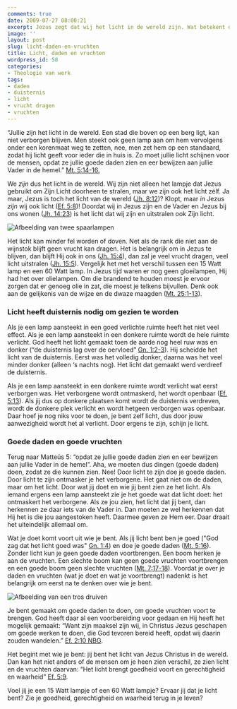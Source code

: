 ```yaml
---
comments: true
date: 2009-07-27 08:00:21
excerpt: Jezus zegt dat wij het licht in de wereld zijn. Wat betekent dat?
image: ''
layout: post
slug: licht-daden-en-vruchten
title: Licht, daden en vruchten
wordpress_id: 58
categories:
- Theologie van werk
tags:
- daden
- duisternis
- licht
- vrucht dragen
- vruchten
---
```


“Jullie zijn het licht in de wereld. Een stad die boven op een berg ligt, kan niet verborgen blijven. Men steekt ook geen lamp aan om hem vervolgens onder een korenmaat weg te zetten, nee, men zet hem op een standaard, zodat hij licht geeft voor ieder die in huis is. Zo moet jullie licht schijnen voor de mensen, opdat ze jullie goede daden zien en eer bewijzen aan jullie Vader in de hemel.” [Mt. 5:14-16.](http://www.biblija.net/biblija.cgi?m=Matteus+5%3A14-16&id18=1&pos=0&l=nl&set=10)

We _zijn_ dus het licht in de wereld. Wij zijn niet alleen het lampje dat Jezus gebruikt om Zijn Licht doorheen te stralen, maar we zijn ook het licht zélf. Ja maar, Jezus is toch het licht van de wereld ([Jh. 8:12](http://www.biblija.net/biblija.cgi?m=Johannes+8%3A12&id18=1&pos=0&l=nl&set=10))? Klopt, maar _in_ Jezus _zijn_ wij ook licht ([Ef. 5:8](http://www.biblija.net/biblija.cgi?m=Efezi%EBrs+5%3A8&id18=1&pos=0&l=nl&set=10))! Doordat wij in Jezus zijn en de Vader en Jezus bij ons wonen ([Jh. 14:23](http://www.biblija.net/biblija.cgi?m=Johannes+14%3A23&id18=1&pos=0&l=nl&set=10)) is het licht dat wij zijn en uitstralen ook Zijn licht.

![Afbeelding van twee spaarlampen](http://www.geloofinjewerk.nl/images/2009/07/spaarlampen.jpg)

Het licht kan minder fel worden of doven. Net als de rank die niet aan de wijnstok blijft geen vrucht kan dragen. Het is belangrijk om in Jezus te blijven, dan blijft Hij ook in ons ([Jh. 15:4](http://www.biblija.net/biblija.cgi?m=Johannes+15%3A4&id18=1&pos=0&l=nl&set=10)), dan zal je veel vrucht dragen, veel licht uitstralen ([Jh. 15:5](http://www.biblija.net/biblija.cgi?m=Johannes+15%3A5&id18=1&pos=0&l=nl&set=10)). Vergelijk het met het verschil tussen een 15 Watt lamp en een 60 Watt lamp. In Jezus tijd waren er nog geen gloeilampen, Hij had het over olielampen. Om die brandend te houden moest je ervoor zorgen dat er genoeg olie in zat, die moest je telkens bijvullen. Denk ook aan de gelijkenis van de wijze en de dwaze maagden ([Mt. 25:1-13](http://www.biblija.net/biblija.cgi?m=Matte%FCs+25%3A1-13&id18=1&pos=0&l=nl&set=10)).


### Licht heeft duisternis nodig om gezien te worden


Als je een lamp aansteekt in een goed verlichte ruimte heeft het niet veel effect. Als je een lamp aansteekt in een donkere ruimte wordt de hele ruimte verlicht. God heeft het licht gemaakt toen de aarde nog heel ruw was en donker (“de duisternis lag over de oervloed” [Gn. 1:2-3](http://www.biblija.net/biblija.cgi?m=Genesis+1%3A2-3&id18=1&pos=0&l=nl&set=10)). Hij scheidde het licht van de duisternis. Eerst was het volledig donker, daarna was het veel minder donker (alleen ‘s nachts nog). Het licht dat gemaakt werd verdreef de duisternis.

Als je een lamp aansteekt in een donkere ruimte wordt verlicht wat eerst verborgen was. Het verborgene wordt ontmaskerd, het wordt openbaar ([Ef. 5:13](http://www.biblija.net/biblija.cgi?m=Efezi%EBrs+5%3A13&id18=1&pos=0&l=nl&set=10)). Als jij dus op donkere plaatsen komt wordt de duisternis verdreven, wordt de donkere plek verlicht en wordt hetgeen verborgen was openbaar. Daar hoef je nog niks voor te doen, je bent zelf licht, dus door jouw aanwezigheid wordt het al verlicht. Door ergens te zijn, schijn je licht.


### Goede daden en goede vruchten


Terug naar Matteüs 5: “opdat ze jullie goede daden zien en eer bewijzen aan jullie Vader in de hemel”. Aha, we moeten dus dingen (goede daden) doen, zodat ze die kunnen zien. Nee! Door licht te zijn doe je goede daden. Door licht te zijn ontmasker je het verborgene. Het gaat niet om de daden, maar om het licht. Door wat jij doet en wie jij bent zien ze het licht. Als iemand ergens een lamp aansteekt zie je het goede wat dat licht doet: het ontmaskert het verborgene. Als ze jou zien, het licht dat jij bent, dan herkennen ze daar iets van de Vader in. Dan moeten ze wel herkennen dat Hij het is die jou aangestoken heeft. Daarmee geven ze Hem eer. Daar draait het uiteindelijk allemaal om.

Wat je doet komt voort uit wie je bent. Als jij licht bent ben je goed ("God zag dat het licht goed was" [Gn. 1:4](http://www.biblija.net/biblija.cgi?m=Efezi%EBrs+5%3A13&id18=1&pos=0&l=nl&set=10)) en doe je goede daden ([Mt. 5:16](http://www.biblija.net/biblija.cgi?m=Matte%FCs+5%3A16&id18=1&pos=0&l=nl&set=10)). Zonder licht kun je geen goede daden voortbrengen. Een boom herken je aan de vruchten. Een slechte boom kan geen goede vruchten voortbrengen en een goede boom geen slechte vruchten ([Mt. 7:17-18](http://www.biblija.net/biblija.cgi?m=Matte%FCs+7%3A17-18&id18=1&pos=0&l=nl&set=10)). Voordat je over je daden en vruchten (wat je doet en wat je voortbrengt) nadenkt is het belangrijk om eerst na te denken over wie je bent.

![Afbeelding van een tros druiven](http://www.geloofinjewerk.nl/images/2009/07/druiven.jpg)

Je bent gemaakt om goede daden te doen, om goede vruchten voort te brengen. God heeft daar al een voorbereiding voor gedaan en Hij heeft het mogelijk gemaakt: “Want zijn maaksel zijn wij, in Christus Jezus geschapen om goede werken te doen, die God tevoren bereid heeft, opdat wij daarin zouden wandelen.” [Ef. 2:10 NBG](http://www.biblija.net/biblija.cgi?m=Efezi%EBrs+2%3A10&id16=1&pos=0&l=nl&set=10).

Het begint met wie je bent: jij bent het licht van Jezus Christus in de wereld. Dan kan het niet anders of de mensen om je heen zien verschil, ze zien licht en de vruchten daarvan: “Het licht brengt goedheid voort en gerechtigheid en waarheid” [Ef. 5:9](http://www.biblija.net/biblija.cgi?m=Efezi%EBrs+5%3A9&id18=1&pos=0&l=nl&set=10).

Voel jij je een 15 Watt lampje of een 60 Watt lampje? Ervaar jij dat je licht bent? Zie je goedheid, gerechtigheid en waarheid terug in je leven?
